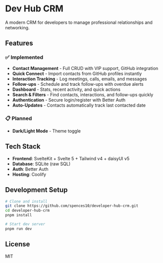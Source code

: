 # Dev Hub CRM

A modern CRM for developers to manage professional relationships and
networking.

## Features

### ✅ Implemented

- **Contact Management** - Full CRUD with VIP support, GitHub
  integration
- **Quick Connect** - Import contacts from GitHub profiles instantly
- **Interaction Tracking** - Log meetings, calls, emails, and messages
- **Follow-ups** - Schedule and track follow-ups with overdue alerts
- **Dashboard** - Stats, recent activity, and quick actions
- **Search & Filters** - Find contacts, interactions, and follow-ups
  quickly
- **Authentication** - Secure login/register with Better Auth
- **Auto-Updates** - Contacts automatically track last contacted date

### 📋 Planned

- **Dark/Light Mode** - Theme toggle

## Tech Stack

- **Frontend**: SvelteKit + Svelte 5 + Tailwind v4 + daisyUI v5
- **Database**: SQLite (raw SQL)
- **Auth**: Better Auth
- **Hosting**: Coolify

## Development Setup

```bash
# Clone and install
git clone https://github.com/spences10/developer-hub-crm.git
cd developer-hub-crm
pnpm install

# Start dev server
pnpm run dev
```

## License

MIT
